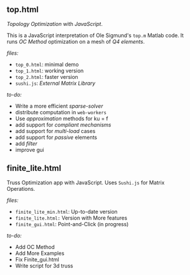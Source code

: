 ## top.html

*Topology Optimization* with *JavaScript*.  

This is a JavaScript interpretation of Ole Sigmund's `top.m` Matlab code. It runs *OC Method* optimization on a mesh of *Q4 elements*.

*files:*
* `top_0.html`: minimal demo
* `top_1.html`: working version
* `top_2.html`: faster version
* `sushi.js`: *External Matrix Library*

*to-do:*
* Write a more efficient *sparse-solver*
* distribute computation in `web-workers`
* Use *approximation* methods for ku = f
* add support for *compliant mechanisms*
* add support for *multi-load* cases
* add support for *passive* elements
* add *filter*
* improve gui

## finite_lite.html
Truss Optimization app with JavaScript. Uses `Sushi.js` for Matrix Operations. 

*files:*

* `finite_lite_min.html`: Up-to-date version
* `finite_lite.html:` Version with More features
* `finite_gui.html`: Point-and-Click (in progress)

*to-do:*
* Add OC Method
* Add More Examples
* Fix Finite_gui.html
* Write script for 3d truss
